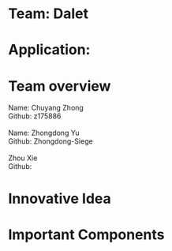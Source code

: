 # Team: Dalet
# Application:  

# Team overview
Name: Chuyang Zhong <br>
Github: z175886 <br><br>
Name: Zhongdong Yu <br>
Github: Zhongdong-Siege <br><br>
Zhou Xie <br>
Github:

# Innovative Idea

# Important Components
